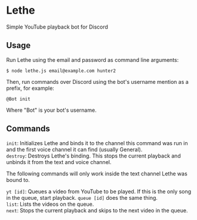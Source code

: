 # Lethe
Simple YouTube playback bot for Discord

## Usage
Run Lethe using the email and password as command line arguments:

```
$ node lethe.js email@example.com hunter2
```

Then, run commands over Discord using the bot's username mention as a prefix, for example:

```
@Bot init
```

Where "Bot" is your bot's username.

## Commands

`init`: Initializes Lethe and binds it to the channel this command was run in and the first voice channel it can find (usually General).  
`destroy`: Destroys Lethe's binding. This stops the current playback and unbinds it from the text and voice channel.

The following commands will only work inside the text channel Lethe was bound to.

`yt [id]`: Queues a video from YouTube to be played. If this is the only song in the queue, start playback. `queue [id]` does the same thing.  
`list`: Lists the videos on the queue.  
`next`: Stops the current playback and skips to the next video in the queue.
